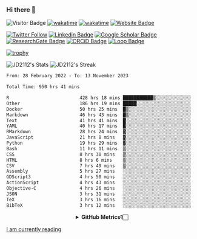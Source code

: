 ### Hi there 👋
![Visitor Badge](https://visitor-badge.laobi.icu/badge?page_id=JD2112.JD2112)
[![wakatime](https://github.com/JD2112/JD2112/actions/workflows/waka-readme.yml/badge.svg)](https://github.com/JD2112/JD2112/actions/workflows/waka-readme.yml)
[![wakatime](https://wakatime.com/badge/user/fe95275f-909a-4147-a45d-624981173898.svg)](https://wakatime.com/@fe95275f-909a-4147-a45d-624981173898)
[![Website Badge](https://img.shields.io/badge/website-informational?style=flat-square)](http://jyotirmoydas.netlify.app)

[![Twitter Follow](https://img.shields.io/twitter/follow/jyotirmoy21?style=social)](https://twitter.com/jyotirmoy21)
[![Linkedin Badge](https://img.shields.io/badge/-jyotirmoy-blue?style=plastic&logo=Linkedin&logoColor=white&link=https://www.linkedin.com/in/dasjyotirmoy/)](https://www.linkedin.com/in/dasjyotirmoy/)
[![Google Scholar Badge](https://img.shields.io/badge/-jyotirmoy-blue?style=plastic&logo=GoogleScholar&logoColor=white&link=https://scholar.google.se/citations?user=IMBYOv8AAAAJ&hl=en)](https://scholar.google.se/citations?user=IMBYOv8AAAAJ&hl=en)
[![ResearchGate Badge](https://img.shields.io/badge/-jyotirmoy-cyan?style=plastic&logo=ResearchGate&logoColor=white&link=https://www.researchgate.net/profile/Jyotirmoy-Das-3)](https://www.researchgate.net/profile/Jyotirmoy-Das-3)
[![ORCiD Badge](https://img.shields.io/badge/-jyotirmoy-green?style=plastic&logo=orcid&logoColor=white&link=https://orcid.org/0000-0002-5649-4658)](https://orcid.org/0000-0002-5649-4658)
[![Loop Badge](https://img.shields.io/badge/-jyotirmoy-orange?style=plastic&logo=Loop&logoColor=white&link=https://loop.frontiersin.org/people/1519976/overview)](https://loop.frontiersin.org/people/1519976/overview)

[![trophy](https://github-profile-trophy.vercel.app/?username=JD2112)](https://github.com/ryo-ma/github-profile-trophy)

<!--
**JD2112/JD2112** is a ✨ _special_ ✨ repository because its `README.md` (this file) appears on your GitHub profile.

Here are some ideas to get you started:

- 🔭 I’m currently working on ...
- 🌱 I’m currently learning ...
- 👯 I’m looking to collaborate on ...
- 🤔 I’m looking for help with ...
- 💬 Ask me about ...
- 📫 How to reach me: ...
- 😄 Pronouns: ...
- ⚡ Fun fact: ...
![JD2112's Top Languages](https://github-readme-stats.vercel.app/api/top-langs/?username=JD2112&theme=vue-dark&show_icons=true&hide_border=true&layout=compact)
-->
![JD2112's Stats](https://github-readme-stats.vercel.app/api?username=JD2112&theme=vue-dark&show_icons=true&hide_border=true&count_private=true)
![JD2112's Streak](https://github-readme-streak-stats.herokuapp.com/?user=JD2112&theme=vue-dark&hide_border=true)





<!--START_SECTION:waka-->

```txt
From: 28 February 2022 - To: 13 November 2023

Total Time: 950 hrs 41 mins

R                          428 hrs 18 mins ███████████▒░░░░░░░░░░░░░   45.05 %
Other                      186 hrs 19 mins █████░░░░░░░░░░░░░░░░░░░░   19.60 %
Docker                     50 hrs 25 mins  █▒░░░░░░░░░░░░░░░░░░░░░░░   05.30 %
Markdown                   46 hrs 43 mins  █▒░░░░░░░░░░░░░░░░░░░░░░░   04.92 %
Text                       41 hrs 41 mins  █░░░░░░░░░░░░░░░░░░░░░░░░   04.39 %
YAML                       40 hrs 17 mins  █░░░░░░░░░░░░░░░░░░░░░░░░   04.24 %
RMarkdown                  28 hrs 24 mins  ▓░░░░░░░░░░░░░░░░░░░░░░░░   02.99 %
JavaScript                 21 hrs 8 mins   ▓░░░░░░░░░░░░░░░░░░░░░░░░   02.22 %
Python                     19 hrs 29 mins  ▓░░░░░░░░░░░░░░░░░░░░░░░░   02.05 %
Bash                       11 hrs 11 mins  ▒░░░░░░░░░░░░░░░░░░░░░░░░   01.18 %
CSS                        8 hrs 30 mins   ▒░░░░░░░░░░░░░░░░░░░░░░░░   00.89 %
HTML                       8 hrs 6 mins    ▒░░░░░░░░░░░░░░░░░░░░░░░░   00.85 %
CSV                        7 hrs 49 mins   ▒░░░░░░░░░░░░░░░░░░░░░░░░   00.82 %
Assembly                   5 hrs 27 mins   ░░░░░░░░░░░░░░░░░░░░░░░░░   00.57 %
GDScript3                  4 hrs 50 mins   ░░░░░░░░░░░░░░░░░░░░░░░░░   00.51 %
ActionScript               4 hrs 43 mins   ░░░░░░░░░░░░░░░░░░░░░░░░░   00.50 %
Objective-C                4 hrs 26 mins   ░░░░░░░░░░░░░░░░░░░░░░░░░   00.47 %
JSON                       3 hrs 31 mins   ░░░░░░░░░░░░░░░░░░░░░░░░░   00.37 %
TeX                        3 hrs 16 mins   ░░░░░░░░░░░░░░░░░░░░░░░░░   00.34 %
BibTeX                     3 hrs 12 mins   ░░░░░░░░░░░░░░░░░░░░░░░░░   00.34 %
```

<!--END_SECTION:waka-->

<div align="center">
    <details>
        <summary><b>GitHub Metrics👇🏻</b></summary>
    <br>
        
[Get Details](https://metrics.lecoq.io/insights/JD2112)
    </details>
</div>

<a target="_blank" href="https://www.goodreads.com/user/show/21242415-jyotirmoy-das">I am currently reading</a>


